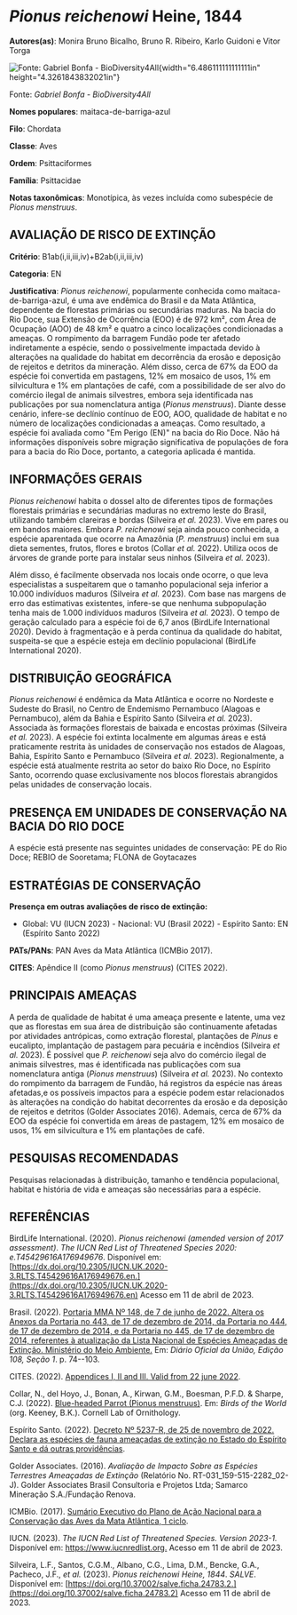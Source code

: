 # *Pionus reichenowi* Heine, 1844

**Autores(as)**: Monira Bruno Bicalho, Bruno R. Ribeiro, Karlo Guidoni e Vitor Torga

![Fonte: Gabriel Bonfa - BioDiversity4All](media/rId20.jpg){width="6.486111111111111in" height="4.3261843832021in"}

Fonte: *Gabriel Bonfa - BioDiversity4All*

**Nomes populares**: maitaca-de-barriga-azul

**Filo**: Chordata

**Classe**: Aves

**Ordem**: Psittaciformes

**Família**: Psittacidae

**Notas taxonômicas**: Monotípica, às vezes incluída como subespécie de *Pionus menstruus*.

## AVALIAÇÃO DE RISCO DE EXTINÇÃO

**Critério**: B1ab(i,ii,iii,iv)+B2ab(i,ii,iii,iv)

**Categoria**: EN

**Justificativa**: *Pionus reichenowi*, popularmente conhecida como maitaca-de-barriga-azul, é uma ave endêmica do Brasil e da Mata Atlântica, dependente de florestas primárias ou secundárias maduras. Na bacia do Rio Doce, sua Extensão de Ocorrência (EOO) é de 972 km², com Área de Ocupação (AOO) de 48 km² e quatro a cinco localizações condicionadas a ameaças. O rompimento da barragem Fundão pode ter afetado indiretamente a espécie, sendo o possivelmente impactada devido à alterações na qualidade do habitat em decorrência da erosão e deposição de rejeitos e detritos da mineração. Além disso, cerca de 67% da EOO da espécie foi convertida em pastagens, 12% em mosaico de usos, 1% em silvicultura e 1% em plantações de café, com a possibilidade de ser alvo do comércio ilegal de animais silvestres, embora seja identificada nas publicações por sua nomenclatura antiga (*Pionus menstruus*). Diante desse cenário, infere-se declínio contínuo de EOO, AOO,
qualidade de habitat e no número de localizações condicionadas a ameaças. Como resultado, a espécie foi avaliada como "Em Perigo (EN)" na bacia do Rio Doce. Não há informações disponíveis sobre migração significativa de populações de fora para a bacia do Rio Doce, portanto, a categoria aplicada é mantida.

## INFORMAÇÕES GERAIS

*Pionus reichenowi* habita o dossel alto de diferentes tipos de formações florestais primárias e secundárias maduras no extremo leste do Brasil, utilizando também clareiras e bordas (Silveira *et al.* 2023).  Vive em pares ou em bandos maiores. Embora *P. reichenowi* seja ainda pouco conhecida, a espécie aparentada que ocorre na Amazônia (*P.  menstruus*) inclui em sua dieta sementes, frutos, flores e brotos (Collar *et al.* 2022). Utiliza ocos de árvores de grande porte para instalar seus ninhos (Silveira *et al.* 2023).

Além disso, é facilmente observada nos locais onde ocorre, o que leva especialistas a suspeitarem que o tamanho populacional seja inferior a 10.000 indivíduos maduros (Silveira *et al.* 2023). Com base nas margens de erro das estimativas existentes, infere-se que nenhuma subpopulação tenha mais de 1.000 indivíduos maduros (Silveira *et al.* 2023). O tempo de geração calculado para a espécie foi de 6,7 anos (BirdLife International 2020). Devido à fragmentação e à perda contínua da qualidade do habitat, suspeita-se que a espécie esteja em declínio populacional (BirdLife International 2020).

## DISTRIBUIÇÃO GEOGRÁFICA

*Pionus reichenowi* é endêmica da Mata Atlântica e ocorre no Nordeste e Sudeste do Brasil, no Centro de Endemismo Pernambuco (Alagoas e Pernambuco), além da Bahia e Espírito Santo (Silveira *et al.* 2023).  Associada às formações florestais de baixada e encostas próximas (Silveira *et al.* 2023). A espécie foi extinta localmente em algumas áreas e está praticamente restrita às unidades de conservação nos estados de Alagoas, Bahia, Espírito Santo e Pernambuco (Silveira *et al.* 2023). Regionalmente, a espécie está atualmente restrita ao setor do baixo Rio Doce, no Espírito Santo, ocorrendo quase exclusivamente nos blocos florestais abrangidos pelas unidades de conservação locais.

## PRESENÇA EM UNIDADES DE CONSERVAÇÃO NA BACIA DO RIO DOCE

A espécie está presente nas seguintes unidades de conservação: PE do Rio Doce; REBIO de Sooretama; FLONA de Goytacazes

## ESTRATÉGIAS DE CONSERVAÇÃO

**Presença em outras avaliações de risco de extinção:**

-   Global: VU (IUCN 2023) -   Nacional: VU (Brasil 2022) -   Espírito Santo: EN (Espírito Santo 2022)

**PATs/PANs**: PAN Aves da Mata Atlântica (ICMBio 2017).

**CITES**: Apêndice II (como *Pionus menstruus*) (CITES 2022).

## PRINCIPAIS AMEAÇAS

A perda de qualidade de habitat é uma ameaça presente e latente, uma vez que as florestas em sua área de distribuição são continuamente afetadas por atividades antrópicas, como extração florestal, plantações de *Pinus* e eucalipto, implantação de pastagem para pecuária e incêndios (Silveira *et al.* 2023). É possível que *P. reichenowi* seja alvo do comércio ilegal de animais silvestres, mas é identificada nas publicações com sua nomenclatura antiga (*Pionus menstruus*) (Silveira *et al.* 2023). No contexto do rompimento da barragem de Fundão, há registros da espécie nas áreas afetadas,e os possíveis impactos para a espécie podem estar relacionados às alterações na condição do habitat decorrentes da erosão e da deposição de rejeitos e detritos (Golder Associates 2016). Ademais, cerca de 67% da EOO da espécie foi convertida em áreas de pastagem, 12% em mosaico de usos, 1% em silvicultura e 1% em plantações de café.

## PESQUISAS RECOMENDADAS

Pesquisas relacionadas à distribuição, tamanho e tendência populacional, habitat e história de vida e ameaças são necessárias para a espécie.

## REFERÊNCIAS

BirdLife International. (2020). *Pionus reichenowi (amended version of 2017 assessment)*. *The IUCN Red List of Threatened Species 2020: e.T45429616A176949676*. Disponível em: [https://dx.doi.org/10.2305/IUCN.UK.2020-3.RLTS.T45429616A176949676.en.](https://dx.doi.org/10.2305/IUCN.UK.2020-3.RLTS.T45429616A176949676.en) Acesso em 11 de abril de 2023.

Brasil. (2022). [Portaria MMA Nº 148, de 7 de junho de 2022. Altera os Anexos da Portaria no 443, de 17 de dezembro de 2014, da Portaria no 444, de 17 de dezembro de 2014, e da Portaria no 445, de 17 de dezembro de 2014, referentes à atualização da Lista Nacional de Espécies Ameaçadas de Extinção. Ministério do Meio Ambiente.](https://in.gov.br/en/web/dou/-/portaria-mma-n-148-de-7-de-junho-de-2022-406272733) Em: *Diário Oficial da União, Edição 108, Seção 1*. p. 74--103.

CITES. (2022). [Appendices I, II and III. Valid from 22 june 2022](https://cites.org/eng/app/appendices.php).

Collar, N., del Hoyo, J., Bonan, A., Kirwan, G.M., Boesman, P.F.D. & Sharpe, C.J. (2022). [Blue-headed Parrot (Pionus menstruus)](https://doi.org/10.2173/bow.blhpar1.01.1). Em: *Birds of the World* (org. Keeney, B.K.). Cornell Lab of Ornithology.

Espírito Santo. (2022). [Decreto Nº 5237-R, de 25 de novembro de 2022.  Declara as espécies de fauna ameaçadas de extinção no Estado do Espírito Santo e dá outras providências](https://iema.es.gov.br/Media/iema/FAUNA/Decreto%205237-R_2022_25-Nov%20-%20Fauna%20(s-peixes)%20-%20Lista%20de%20Esp%C3%A9cies%20Amea%C3%A7adas%20de%20Extin%C3%A7%C3%A3o.pdf).

Golder Associates. (2016). *Avaliação de Impacto Sobre as Espécies Terrestres Ameaçadas de Extinção* (Relatório No.  RT-031_159-515-2282_02-J). Golder Associates Brasil Consultoria e Projetos Ltda; Samarco Mineração S.A./Fundação Renova.

ICMBio. (2017). [Sumário Executivo do Plano de Ação Nacional para a Conservação das Aves da Mata Atlântica, 1 ciclo](https://www.gov.br/icmbio/pt-br/assuntos/biodiversidade/pan/pan-aves-da-mata-atlantica).

IUCN. (2023). *The IUCN Red List of Threatened Species. Version 2023-1.* Disponível em: <https://www.iucnredlist.org.> Acesso em 11 de abril de 2023.

Silveira, L.F., Santos, C.G.M., Albano, C.G., Lima, D.M., Bencke, G.A., Pacheco, J.F., *et al.* (2023). *Pionus reichenowi Heine, 1844*.  *SALVE*. Disponível em: [https://doi.org/10.37002/salve.ficha.24783.2.](https://doi.org/10.37002/salve.ficha.24783.2) Acesso em 11 de abril de 2023.
